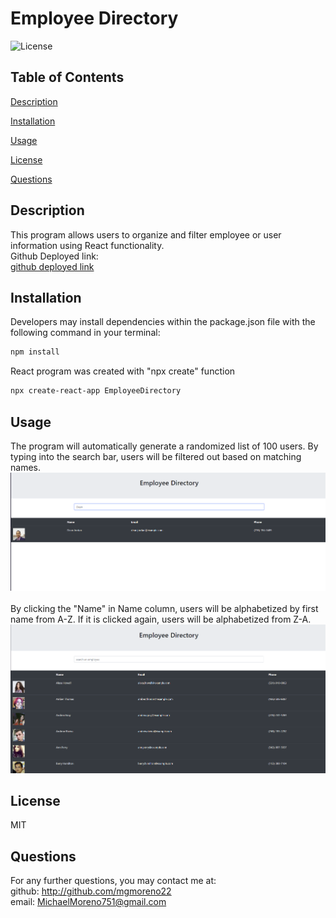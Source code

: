 # Employee Directory

  ![License](https://img.shields.io/badge/LICENSE-MIT-GREEN)
  ## Table of Contents
  [Description](#description)

  [Installation](#installation)

  [Usage](#usage)

  [License](#license)

  [Questions](#questions)
  ## Description
  This program allows users to organize and filter employee or user information using React functionality.<br> 
  Github Deployed link:<br>
  [github deployed link](https://mgmoreno22.github.io/EmployeeDirectory/)

  ## Installation
  Developers may install dependencies within the package.json file with the following command in your terminal:
  ```bash
  npm install
  ```
  React program was created with "npx create" function
  ```bash
  npx create-react-app EmployeeDirectory
  ```
  ## Usage
  The program will automatically generate a randomized list of 100 users. By typing into the search bar, users will be filtered out based on matching names.<br>
  ![Employee Directory with Filtered Names](./screenshots/EmployeeDirectory1.png) <br><br>
  By clicking the "Name" in Name column, users will be alphabetized by first name from A-Z. If it is clicked again, users will be alphabetized from Z-A.<br>
  ![Employee Directory Alphabetized](./screenshots/EmployeeDirectory2.png)
  ## License
  MIT
  ## Questions
  For any further questions, you may contact me at:<br>
  github: http://github.com/mgmoreno22<br>
  email: MichaelMoreno751@gmail.com
